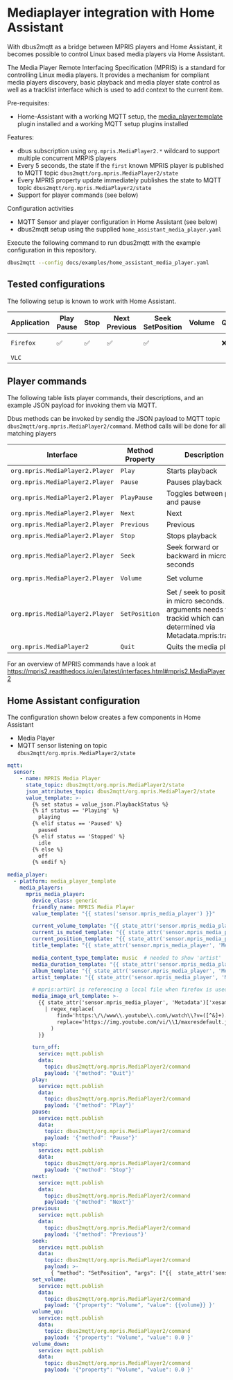 # Mediaplayer integration with Home Assistant

With dbus2mqtt as a bridge between MPRIS players and Home Assistant, it becomes possible to control Linux based media players via Home Assistant.

The Media Player Remote Interfacing Specification (MPRIS) is a standard for controlling Linux media players. It provides a mechanism for compliant media players discovery, basic playback and media player state control as well as a tracklist interface which is used to add context to the current item.

Pre-requisites:

* Home-Assistant with a working MQTT setup, the [media_player.template](https://github.com/Sennevds/media_player.template/tree/master) plugin installed and a working MQTT setup
plugins installed

Features:

* dbus subscription using `org.mpris.MediaPlayer2.*` wildcard to support multiple concurrent MRPIS players
* Every 5 seconds, the state if the `first` known MPRIS player is published to MQTT topic `dbus2mqtt/org.mpris.MediaPlayer2/state`
* Every MPRIS property update immediately publishes the state to MQTT topic `dbus2mqtt/org.mpris.MediaPlayer2/state`
* Support for player commands (see below)

Configuration activities

* MQTT Sensor and player configuration in Home Assistant (see below)
* dbus2mqtt setup using the supplied `home_assistant_media_player.yaml`

Execute the following command to run dbus2mqtt with the example configuration in this repository.

```bash
dbus2mqtt --config docs/examples/home_assistant_media_player.yaml
```


## Tested configurations

The following setup is known to work with Home Assistant.

| Application  | Play<br />Pause<br /> | Stop | Next<br />Previous | Seek<br />SetPosition | Volume | Quit | Media Info | Media Image |
|--------------|-----------------------|------|--------------------|------|--------|------|------------|-------------|
| `Firefox`    | ✅ | ✅ | ✅ | ✅ | | ❌ | ✅ | Youtube only |
| `VLC` | | | | | | | | | |

## Player commands

The following table lists player commands, their descriptions, and an example JSON payload for invoking them via MQTT.

Dbus methods can be invoked by sendig the JSON payload to MQTT topic `dbus2mqtt/org.mpris.MediaPlayer2/command`. Method calls will be done for all matching players

| Interface                       | Method<br />Property | Description                       | Example MQTT JSON Payload                           |
|---------------------------------|---------------|------------------------------------------|------------------------------------------------|
| `org.mpris.MediaPlayer2.Player` | `Play`        | Starts playback                          | `{ "method": "Play" }`                         |
| `org.mpris.MediaPlayer2.Player` | `Pause`       | Pauses playback                          | `{ "method": "Pause" }`                        |
| `org.mpris.MediaPlayer2.Player` | `PlayPause`   | Toggles between play and pause           | `{ "method": "PlayPause" }`                    |
| `org.mpris.MediaPlayer2.Player` | `Next`        | Next                                     | `{ "method": "Next" }`                         |
| `org.mpris.MediaPlayer2.Player` | `Previous`    | Previous                                 | `{ "method": "Previous" }`                     |
| `org.mpris.MediaPlayer2.Player` | `Stop`        | Stops playback                           | `{ "method": "Stop" }`                         |
| `org.mpris.MediaPlayer2.Player` | `Seek`        | Seek forward or backward in micro seconds  | `{ "method": "Seek", "args": [60000000] }`   |
| `org.mpris.MediaPlayer2.Player` | `Volume`      | Set volume                               | `{ "property": "Volume", "value": 50 }`        |
| `org.mpris.MediaPlayer2.Player` | `SetPosition` | Set / seek to position in micro seconds. First arguments needs to be trackid which can be determined via Metadata.mpris:trackid | `{ "method": "SetPosition", "args": ["/org/mpris/MediaPlayer2/firefox", 170692139] }`                         |
| `org.mpris.MediaPlayer2`        | `Quit`        | Quits the media player                   | `{ "method": "Quit" }`                         |

For an overview of MPRIS commands have a look at <https://mpris2.readthedocs.io/en/latest/interfaces.html#mpris2.MediaPlayer2>

## Home Assistant configuration

The configuration shown below creates a few components in Home Assistant

* Media Player
* MQTT sensor listening on topic `dbus2mqtt/org.mpris.MediaPlayer2/state`

```yaml
mqtt:
  sensor:
    - name: MPRIS Media Player
      state_topic: dbus2mqtt/org.mpris.MediaPlayer2/state
      json_attributes_topic: dbus2mqtt/org.mpris.MediaPlayer2/state
      value_template: >-
        {% set status = value_json.PlaybackStatus %}
        {% if status == 'Playing' %}
          playing
        {% elif status == 'Paused' %}
          paused
        {% elif status == 'Stopped' %}
          idle
        {% else %}
          off
        {% endif %}

media_player:
  - platform: media_player_template
    media_players:
      mpris_media_player:
        device_class: generic
        friendly_name: MPRIS Media Player
        value_template: "{{ states('sensor.mpris_media_player') }}"

        current_volume_template: "{{ state_attr('sensor.mpris_media_player', 'Volume') }}"
        current_is_muted_template: "{{ state_attr('sensor.mpris_media_player', 'Volume') == 0 }}"
        current_position_template: "{{ state_attr('sensor.mpris_media_player', 'Position') }}"
        title_template: "{{ state_attr('sensor.mpris_media_player', 'Metadata')['xesam:title'] }}"

        media_content_type_template: music  # needed to show 'artist'
        media_duration_template: "{{ state_attr('sensor.mpris_media_player', 'Metadata')['mpris:length'] }}"
        album_template: "{{ state_attr('sensor.mpris_media_player', 'Metadata')['xesam:album'] }}"
        artist_template: "{{ state_attr('sensor.mpris_media_player', 'Metadata')['xesam:artist'] | first }}"

        # mpris:artUrl is referencing a local file when firefox is used, for now this will provide Youtube img support
        media_image_url_template: >-
          {{ state_attr('sensor.mpris_media_player', 'Metadata')['xesam:url']
            | regex_replace(
                find='https:\/\/www\\.youtube\\.com\/watch\\?v=([^&]+).*',
                replace='https://img.youtube.com/vi/\\1/maxresdefault.jpg'
              )
          }}

        turn_off:
          service: mqtt.publish
          data:
            topic: dbus2mqtt/org.mpris.MediaPlayer2/command
            payload: '{"method": "Quit"}'
        play:
          service: mqtt.publish
          data:
            topic: dbus2mqtt/org.mpris.MediaPlayer2/command
            payload: '{"method": "Play"}'
        pause:
          service: mqtt.publish
          data:
            topic: dbus2mqtt/org.mpris.MediaPlayer2/command
            payload: '{"method": "Pause"}'
        stop:
          service: mqtt.publish
          data:
            topic: dbus2mqtt/org.mpris.MediaPlayer2/command
            payload: '{"method": "Stop"}'
        next:
          service: mqtt.publish
          data:
            topic: dbus2mqtt/org.mpris.MediaPlayer2/command
            payload: '{"method": "Next"}'
        previous:
          service: mqtt.publish
          data:
            topic: dbus2mqtt/org.mpris.MediaPlayer2/command
            payload: '{"method": "Previous"}'
        seek:
          service: mqtt.publish
          data:
            topic: dbus2mqtt/org.mpris.MediaPlayer2/command
            payload: >-
              { "method": "SetPosition", "args": ["{{  state_attr('sensor.mpris_media_player', 'Metadata')['mpris:trackid'] }}", {{ position | int }}] }
        set_volume:
          service: mqtt.publish
          data:
            topic: dbus2mqtt/org.mpris.MediaPlayer2/command
            payload: '{"property": "Volume", "value": {{volume}} }'
        volume_up:
          service: mqtt.publish
          data:
            topic: dbus2mqtt/org.mpris.MediaPlayer2/command
            payload: '{"property": "Volume", "value": 0.0 }'
        volume_down:
          service: mqtt.publish
          data:
            topic: dbus2mqtt/org.mpris.MediaPlayer2/command
            payload: '{"property": "Volume", "value": 0.0 }'
```
